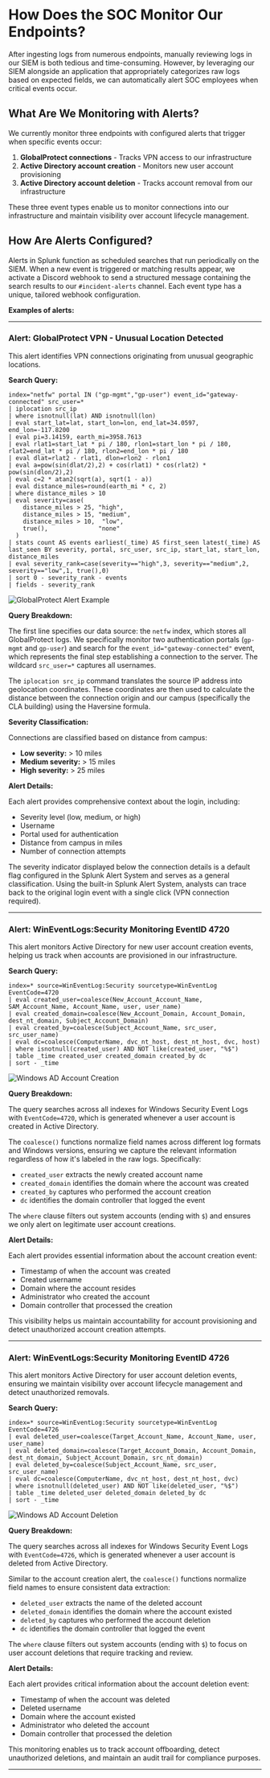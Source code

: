 # How Does the SOC Monitor Our Endpoints?

After ingesting logs from numerous endpoints, manually reviewing logs in our SIEM is both tedious and time-consuming. However, by leveraging our SIEM alongside an application that appropriately categorizes raw logs based on expected fields, we can automatically alert SOC employees when critical events occur.

## What Are We Monitoring with Alerts?

We currently monitor three endpoints with configured alerts that trigger when specific events occur:

1. **GlobalProtect connections** - Tracks VPN access to our infrastructure
2. **Active Directory account creation** - Monitors new user account provisioning
3. **Active Directory account deletion** - Tracks account removal from our infrastructure

These three event types enable us to monitor connections into our infrastructure and maintain visibility over account lifecycle management.

## How Are Alerts Configured?

Alerts in Splunk function as scheduled searches that run periodically on the SIEM. When a new event is triggered or matching results appear, we activate a Discord webhook to send a structured message containing the search results to our `#incident-alerts` channel. Each event type has a unique, tailored webhook configuration.

**Examples of alerts:**

<Three Pictures>

---

### Alert: GlobalProtect VPN - Unusual Location Detected

This alert identifies VPN connections originating from unusual geographic locations.

**Search Query:**

```splunk
index="netfw" portal IN ("gp-mgmt","gp-user") event_id="gateway-connected" src_user=*
| iplocation src_ip
| where isnotnull(lat) AND isnotnull(lon)
| eval start_lat=lat, start_lon=lon, end_lat=34.0597, end_lon=-117.8200
| eval pi=3.14159, earth_mi=3958.7613
| eval rlat1=start_lat * pi / 180, rlon1=start_lon * pi / 180, rlat2=end_lat * pi / 180, rlon2=end_lon * pi / 180
| eval dlat=rlat2 - rlat1, dlon=rlon2 - rlon1
| eval a=pow(sin(dlat/2),2) + cos(rlat1) * cos(rlat2) * pow(sin(dlon/2),2)
| eval c=2 * atan2(sqrt(a), sqrt(1 - a))
| eval distance_miles=round(earth_mi * c, 2)
| where distance_miles > 10
| eval severity=case(
    distance_miles > 25, "high",
    distance_miles > 15, "medium",
    distance_miles > 10,  "low",
    true(),              "none"
  )
| stats count AS events earliest(_time) AS first_seen latest(_time) AS last_seen BY severity, portal, src_user, src_ip, start_lat, start_lon, distance_miles
| eval severity_rank=case(severity=="high",3, severity=="medium",2, severity=="low",1, true(),0)
| sort 0 - severity_rank - events
| fields - severity_rank
```

![GlobalProtect Alert Example](https://cppsoc.xyz/assets/documentation/soc-alerts/1.png)

**Query Breakdown:**

The first line specifies our data source: the `netfw` index, which stores all GlobalProtect logs. We specifically monitor two authentication portals (`gp-mgmt` and `gp-user`) and search for the `event_id="gateway-connected"` event, which represents the final step establishing a connection to the server. The wildcard `src_user=*` captures all usernames.

The `iplocation src_ip` command translates the source IP address into geolocation coordinates. These coordinates are then used to calculate the distance between the connection origin and our campus (specifically the CLA building) using the Haversine formula.

**Severity Classification:**

Connections are classified based on distance from campus:
- **Low severity:** > 10 miles
- **Medium severity:** > 15 miles  
- **High severity:** > 25 miles

**Alert Details:**

Each alert provides comprehensive context about the login, including:
- Severity level (low, medium, or high)
- Username
- Portal used for authentication
- Distance from campus in miles
- Number of connection attempts

The severity indicator displayed below the connection details is a default flag configured in the Splunk Alert System and serves as a general classification. Using the built-in Splunk Alert System, analysts can trace back to the original login event with a single click (VPN connection required).

---

### Alert: WinEventLogs:Security Monitoring EventID 4720

This alert monitors Active Directory for new user account creation events, helping us track when accounts are provisioned in our infrastructure.

**Search Query:**

```splunk
index=* source=WinEventLog:Security sourcetype=WinEventLog EventCode=4720
| eval created_user=coalesce(New_Account_Account_Name, SAM_Account_Name, Account_Name, user, user_name)
| eval created_domain=coalesce(New_Account_Domain, Account_Domain, dest_nt_domain, Subject_Account_Domain)
| eval created_by=coalesce(Subject_Account_Name, src_user, src_user_name)
| eval dc=coalesce(ComputerName, dvc_nt_host, dest_nt_host, dvc, host)
| where isnotnull(created_user) AND NOT like(created_user, "%$")
| table _time created_user created_domain created_by dc
| sort - _time
```

![Windows AD Account Creation](https://cppsoc.xyz/assets/documentation/soc-alerts/2.png)

**Query Breakdown:**

The query searches across all indexes for Windows Security Event Logs with `EventCode=4720`, which is generated whenever a user account is created in Active Directory.

The `coalesce()` functions normalize field names across different log formats and Windows versions, ensuring we capture the relevant information regardless of how it's labeled in the raw logs. Specifically:
- `created_user` extracts the newly created account name
- `created_domain` identifies the domain where the account was created
- `created_by` captures who performed the account creation
- `dc` identifies the domain controller that logged the event

The `where` clause filters out system accounts (ending with `$`) and ensures we only alert on legitimate user account creations.

**Alert Details:**

Each alert provides essential information about the account creation event:
- Timestamp of when the account was created
- Created username
- Domain where the account resides
- Administrator who created the account
- Domain controller that processed the creation

This visibility helps us maintain accountability for account provisioning and detect unauthorized account creation attempts.

---

### Alert: WinEventLogs:Security Monitoring EventID 4726

This alert monitors Active Directory for user account deletion events, ensuring we maintain visibility over account lifecycle management and detect unauthorized removals.

**Search Query:**

```splunk
index=* source=WinEventLog:Security sourcetype=WinEventLog EventCode=4726
| eval deleted_user=coalesce(Target_Account_Name, Account_Name, user, user_name)
| eval deleted_domain=coalesce(Target_Account_Domain, Account_Domain, dest_nt_domain, Subject_Account_Domain, src_nt_domain)
| eval deleted_by=coalesce(Subject_Account_Name, src_user, src_user_name)
| eval dc=coalesce(ComputerName, dvc_nt_host, dest_nt_host, dvc)
| where isnotnull(deleted_user) AND NOT like(deleted_user, "%$") 
| table _time deleted_user deleted_domain deleted_by dc
| sort - _time
```

![Windows AD Account Deletion](https://cppsoc.xyz/assets/documentation/soc-alerts/3.png)

**Query Breakdown:**

The query searches across all indexes for Windows Security Event Logs with `EventCode=4726`, which is generated whenever a user account is deleted from Active Directory.

Similar to the account creation alert, the `coalesce()` functions normalize field names to ensure consistent data extraction:
- `deleted_user` extracts the name of the deleted account
- `deleted_domain` identifies the domain where the account existed
- `deleted_by` captures who performed the account deletion
- `dc` identifies the domain controller that logged the event

The `where` clause filters out system accounts (ending with `$`) to focus on user account deletions that require tracking and review.

**Alert Details:**

Each alert provides critical information about the account deletion event:
- Timestamp of when the account was deleted
- Deleted username
- Domain where the account existed
- Administrator who deleted the account
- Domain controller that processed the deletion

This monitoring enables us to track account offboarding, detect unauthorized deletions, and maintain an audit trail for compliance purposes.

---


